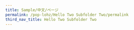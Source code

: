 ```yaml
---
title: Sample/中文/ページ
permalink: /pop-lohz/Hello Two Subfolder Two/permalink
third_nav_title: Hello Two Subfolder Two
---
```

